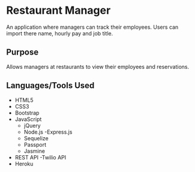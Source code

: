 # Restaurant Manager
An application where managers can track their employees. Users can import there name, hourly pay and job title.

## Purpose
Allows managers at restaurants to view their employees and reservations. 


## Languages/Tools Used
- HTML5
- CSS3
- Bootstrap
- JavaScript
  - jQuery
  - Node.js
  -Express.js
  - Sequelize
  - Passport
  - Jasmine
- REST API
  -Twilio API
- Heroku


  
